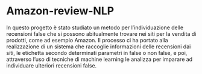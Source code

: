 # Amazon-review-NLP

In questo progetto è stato studiato un metodo per l’individuazione delle recensioni false che si possono abitualmente trovare nei siti per la vendita di
prodotti, come ad esempio Amazon. Il processo ci ha portato alla realizzazione di un sistema che raccoglie informazioni delle recensioni dai siti, le etichetta secondo
determinati parametri in false o non false, e poi, attraverso l’uso di tecniche di machine learning le analizza per imparare ad individuare ulteriori recensioni false.
